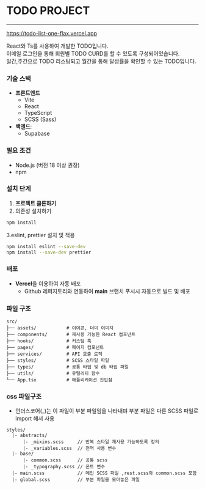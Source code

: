 # TODO PROJECT
<hr>

https://todo-list-one-flax.vercel.app

React와 Ts를 사용하여 개발한 TODO입니다. <br>
이메일 로그인을 통해 회원별 TODO CURD를 할 수 있도록 구성되어있습니다.<br/>일간,주간으로 TODO 리스팅되고 월간을 통해 달성률을 확인할 수 있는 TODO입니다.




### 기술 스택
- **프론트엔드**
  - Vite
  - React
  - TypeScript
  - SCSS (Sass)
- **백엔드**:
    - Supabase


### 필요 조건
- Node.js (버전 18 이상 권장)
- npm
### 설치 단계

1. **프로젝트 클론하기**
2. 의존성 설치하기

```sh
npm install
```

3.eslint, prettier 설치 및 적용

```sh
npm install eslint --save-dev
npm install --save-dev prettier
```

### 배포

- **Vercel**을 이용하여 자동 배포
  -  Github 레퍼지토리와 연동하여 **main** 브랜치 푸시시 자동으로 빌드 및 배포

### 파일 구조 
```
src/
├── assets/           # 이이콘, 더미 이미지 
├── components/       # 재사용 가능한 React 컴포넌트
├── hooks/            # 커스텀 훅
├── pages/            # 페이지 컴포넌트
├── services/         # API 호출 로직
├── styles/           # SCSS 스타일 파일
├── types/            # 공통 타입 및 db 타입 파일
├── utils/            # 유틸리티 함수
└── App.tsx           # 애플리케이션 진입점
```
### css 파일구조
- 언더스코어(_)는 이 파일이 부분 파일임을 나타내먀 부분 파일은 다른 SCSS 파일로 import 해서 사용
```
styles/
  |- abstracts/
      |- _mixins.scss     // 반복 스타일 재사용 가능하도록 정의
      |- _variables.scss  // 전역 사용 변수
  |- base/
      |- common.scss      // 공통 scss
      |- _typography.scss // 폰트 변수
  |- main.scss            // 메인 SCSS 파일 ,rest.scss와 common.scss 포함
  |- global.scss          // 부분 파일을 모아놓은 파일
```
